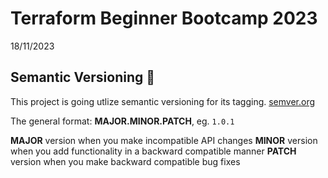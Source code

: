 # Terraform Beginner Bootcamp 2023

18/11/2023

## Semantic Versioning :mage:

This project is going utlize semantic versioning for its tagging.
[semver.org](https://semver.org/)

The general format:
**MAJOR.MINOR.PATCH**, eg. `1.0.1`


**MAJOR** version when you make incompatible API changes
**MINOR** version when you add functionality in a backward compatible manner
**PATCH** version when you make backward compatible bug fixes